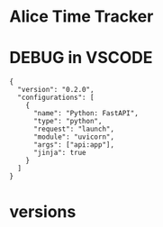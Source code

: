 # Alice Time Tracker

# DEBUG in VSCODE

```
{
  "version": "0.2.0",
  "configurations": [
    {
      "name": "Python: FastAPI",
      "type": "python",
      "request": "launch",
      "module": "uvicorn",
      "args": ["api:app"],
      "jinja": true
    }
  ]
}
```

# versions
